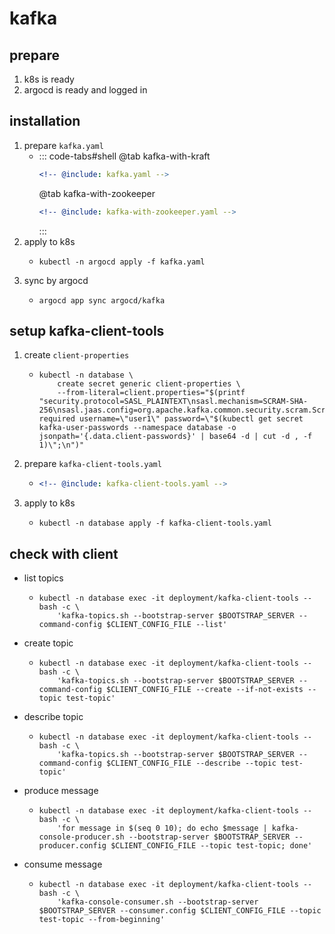 # kafka

## prepare

1. k8s is ready
2. argocd is ready and logged in

## installation

1. prepare `kafka.yaml`
    * ::: code-tabs#shell
      @tab kafka-with-kraft
      ```yaml
      <!-- @include: kafka.yaml -->
      ```
      @tab kafka-with-zookeeper
      ```yaml
      <!-- @include: kafka-with-zookeeper.yaml -->
      ```
      :::
2. apply to k8s
    * ```shell
      kubectl -n argocd apply -f kafka.yaml
      ```
3. sync by argocd
    * ```shell
      argocd app sync argocd/kafka
      ```

## setup kafka-client-tools

1. create `client-properties`
    * ```shell
      kubectl -n database \
          create secret generic client-properties \
          --from-literal=client.properties="$(printf "security.protocol=SASL_PLAINTEXT\nsasl.mechanism=SCRAM-SHA-256\nsasl.jaas.config=org.apache.kafka.common.security.scram.ScramLoginModule required username=\"user1\" password=\"$(kubectl get secret kafka-user-passwords --namespace database -o jsonpath='{.data.client-passwords}' | base64 -d | cut -d , -f 1)\";\n")"
      ```
2. prepare `kafka-client-tools.yaml`
    + ```yaml
      <!-- @include: kafka-client-tools.yaml -->
      ```
3. apply to k8s
    + ```shell
      kubectl -n database apply -f kafka-client-tools.yaml
      ```

## check with client

* list topics
    + ```shell
      kubectl -n database exec -it deployment/kafka-client-tools -- bash -c \
          'kafka-topics.sh --bootstrap-server $BOOTSTRAP_SERVER --command-config $CLIENT_CONFIG_FILE --list'
      ```
* create topic
    + ```shell
      kubectl -n database exec -it deployment/kafka-client-tools -- bash -c \
          'kafka-topics.sh --bootstrap-server $BOOTSTRAP_SERVER --command-config $CLIENT_CONFIG_FILE --create --if-not-exists --topic test-topic'
      ```
* describe topic
    + ```shell
      kubectl -n database exec -it deployment/kafka-client-tools -- bash -c \
          'kafka-topics.sh --bootstrap-server $BOOTSTRAP_SERVER --command-config $CLIENT_CONFIG_FILE --describe --topic test-topic'
      ```
* produce message
    + ```shell
      kubectl -n database exec -it deployment/kafka-client-tools -- bash -c \
          'for message in $(seq 0 10); do echo $message | kafka-console-producer.sh --bootstrap-server $BOOTSTRAP_SERVER --producer.config $CLIENT_CONFIG_FILE --topic test-topic; done'
      ```
* consume message
    + ```shell
      kubectl -n database exec -it deployment/kafka-client-tools -- bash -c \
          'kafka-console-consumer.sh --bootstrap-server $BOOTSTRAP_SERVER --consumer.config $CLIENT_CONFIG_FILE --topic test-topic --from-beginning'
      ```
